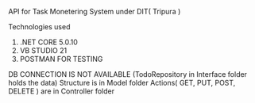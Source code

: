 
API for Task Monetering System under DIT( Tripura )


Technologies used
1. .NET CORE 5.0.10
2. VB STUDIO 21
3. POSTMAN FOR TESTING

DB CONNECTION IS NOT AVAILABLE (TodoRepository in Interface folder holds the data) 
Structure is in Model folder
Actions( GET, PUT, POST, DELETE ) are in Controller folder
